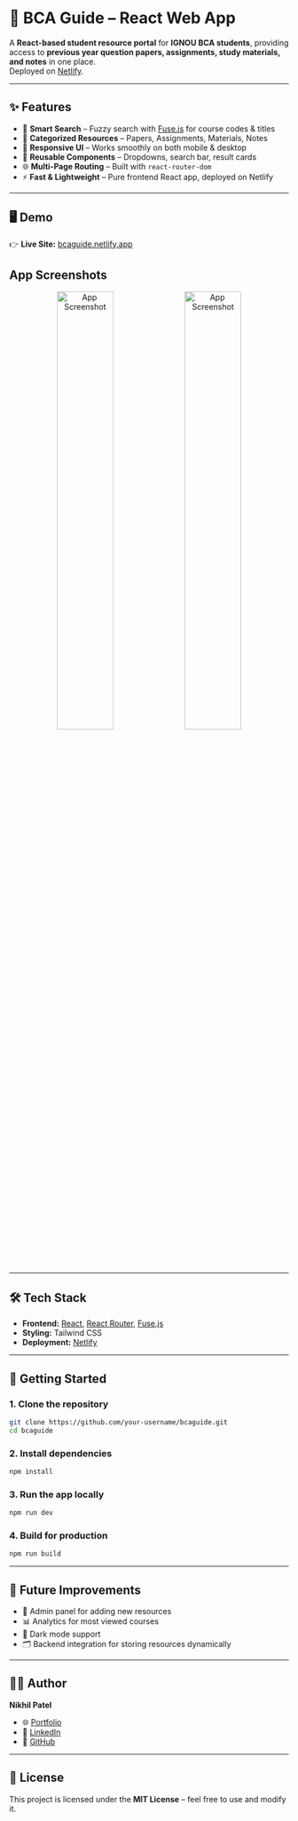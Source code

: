 # 📘 BCA Guide – React Web App

A **React-based student resource portal** for **IGNOU BCA students**, providing access to **previous year question papers, assignments, study materials, and notes** in one place.  
Deployed on [Netlify](https://bcaguide.netlify.app).

---

## ✨ Features

- 🔎 **Smart Search** – Fuzzy search with [Fuse.js](https://fusejs.io/) for course codes & titles  
- 📂 **Categorized Resources** – Papers, Assignments, Materials, Notes  
- 📱 **Responsive UI** – Works smoothly on both mobile & desktop  
- 🧩 **Reusable Components** – Dropdowns, search bar, result cards  
- 🌐 **Multi-Page Routing** – Built with `react-router-dom`  
- ⚡ **Fast & Lightweight** – Pure frontend React app, deployed on Netlify  

---

## 🖥️ Demo

👉 **Live Site:** [bcaguide.netlify.app](https://bcaguide.netlify.app)  

## App Screenshots
<p align="center">
  <img src="https://res.cloudinary.com/dinzuxodt/image/upload/Screenshot_2025-09-17_135719_tqqoro.png" alt="App Screenshot" width="45%" />
  <img src="https://res.cloudinary.com/dinzuxodt/image/upload/Screenshot_2025-09-17_135708_meouvw.png" alt="App Screenshot" width="45%" />
</p> 

---

## 🛠️ Tech Stack

- **Frontend:** [React](https://react.dev/), [React Router](https://reactrouter.com/), [Fuse.js](https://fusejs.io/)  
- **Styling:** Tailwind CSS  
- **Deployment:** [Netlify](https://www.netlify.com/)  

---

## 🚀 Getting Started

### 1. Clone the repository  
```bash
git clone https://github.com/your-username/bcaguide.git
cd bcaguide
```

### 2. Install dependencies  
```bash
npm install
```

### 3. Run the app locally  
```bash
npm run dev
```

### 4. Build for production  
```bash
npm run build
```

---

## 📌 Future Improvements

- 🔐 Admin panel for adding new resources  
- 📊 Analytics for most viewed courses  
- 🌙 Dark mode support  
- 🗂️ Backend integration for storing resources dynamically  

---

## 👨‍💻 Author

**Nikhil Patel**  
- 🌐 [Portfolio](naive-nikhil.github.io)
- 💼 [LinkedIn](#)  
- 🐙 [GitHub](#)  

---

## 📜 License

This project is licensed under the **MIT License** – feel free to use and modify it.
